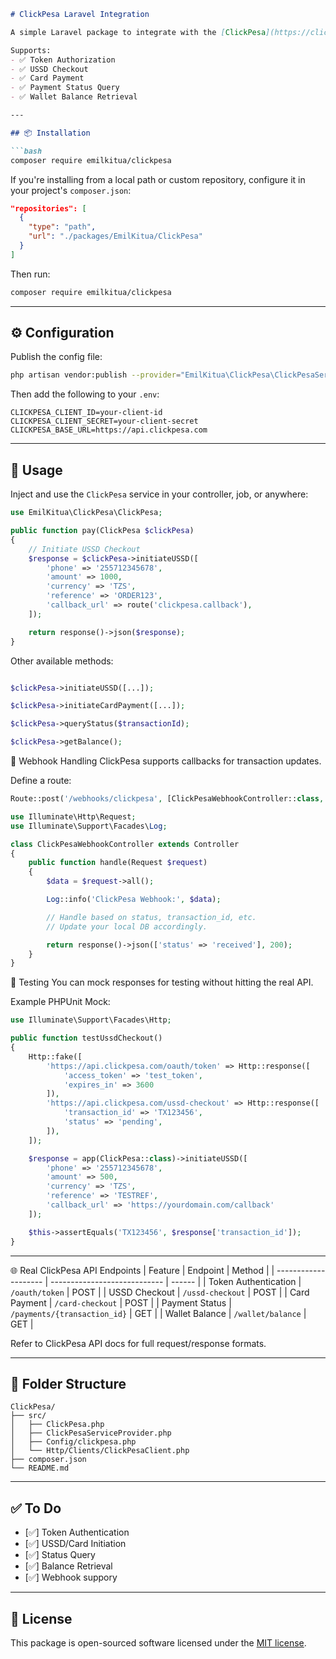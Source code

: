 ````markdown
# ClickPesa Laravel Integration

A simple Laravel package to integrate with the [ClickPesa](https://clickpesa.com) payment platform.

Supports:
- ✅ Token Authorization
- ✅ USSD Checkout
- ✅ Card Payment
- ✅ Payment Status Query
- ✅ Wallet Balance Retrieval

---

## 📦 Installation

```bash
composer require emilkitua/clickpesa
````

If you're installing from a local path or custom repository, configure it in your project's `composer.json`:

```json
"repositories": [
  {
    "type": "path",
    "url": "./packages/EmilKitua/ClickPesa"
  }
]
```

Then run:

```bash
composer require emilkitua/clickpesa
```

---

## ⚙️ Configuration

Publish the config file:

```bash
php artisan vendor:publish --provider="EmilKitua\ClickPesa\ClickPesaServiceProvider"
```

Then add the following to your `.env`:

```env
CLICKPESA_CLIENT_ID=your-client-id
CLICKPESA_CLIENT_SECRET=your-client-secret
CLICKPESA_BASE_URL=https://api.clickpesa.com
```

---

## 🧠 Usage

Inject and use the `ClickPesa` service in your controller, job, or anywhere:

```php
use EmilKitua\ClickPesa\ClickPesa;

public function pay(ClickPesa $clickPesa)
{
    // Initiate USSD Checkout
    $response = $clickPesa->initiateUSSD([
        'phone' => '255712345678',
        'amount' => 1000,
        'currency' => 'TZS',
        'reference' => 'ORDER123',
        'callback_url' => route('clickpesa.callback'),
    ]);

    return response()->json($response);
}
```

Other available methods:

```php

$clickPesa->initiateUSSD([...]);

$clickPesa->initiateCardPayment([...]);

$clickPesa->queryStatus($transactionId);

$clickPesa->getBalance();
```

🔔 Webhook Handling
ClickPesa supports callbacks for transaction updates.

Define a route:

```php
Route::post('/webhooks/clickpesa', [ClickPesaWebhookController::class, 'handle']);
```

```php
use Illuminate\Http\Request;
use Illuminate\Support\Facades\Log;

class ClickPesaWebhookController extends Controller
{
    public function handle(Request $request)
    {
        $data = $request->all();

        Log::info('ClickPesa Webhook:', $data);

        // Handle based on status, transaction_id, etc.
        // Update your local DB accordingly.

        return response()->json(['status' => 'received'], 200);
    }
}
```

🧪 Testing
You can mock responses for testing without hitting the real API.

Example PHPUnit Mock:
```php
use Illuminate\Support\Facades\Http;

public function testUssdCheckout()
{
    Http::fake([
        'https://api.clickpesa.com/oauth/token' => Http::response([
            'access_token' => 'test_token',
            'expires_in' => 3600
        ]),
        'https://api.clickpesa.com/ussd-checkout' => Http::response([
            'transaction_id' => 'TX123456',
            'status' => 'pending',
        ]),
    ]);

    $response = app(ClickPesa::class)->initiateUSSD([
        'phone' => '255712345678',
        'amount' => 500,
        'currency' => 'TZS',
        'reference' => 'TESTREF',
        'callback_url' => 'https://yourdomain.com/callback'
    ]);

    $this->assertEquals('TX123456', $response['transaction_id']);
}
```

---
🌐 Real ClickPesa API Endpoints
| Feature              | Endpoint                     | Method |
| -------------------- | ---------------------------- | ------ |
| Token Authentication | `/oauth/token`               | POST   |
| USSD Checkout        | `/ussd-checkout`             | POST   |
| Card Payment         | `/card-checkout`             | POST   |
| Payment Status       | `/payments/{transaction_id}` | GET    |
| Wallet Balance       | `/wallet/balance`            | GET    |

Refer to ClickPesa API docs for full request/response formats.

---

## 📁 Folder Structure

```
ClickPesa/
├── src/
│   ├── ClickPesa.php
│   ├── ClickPesaServiceProvider.php
│   ├── Config/clickpesa.php
│   └── Http/Clients/ClickPesaClient.php
├── composer.json
└── README.md
```

---

## ✅ To Do
* [✅] Token Authentication
* [✅] USSD/Card Initiation
* [✅] Status Query
* [✅] Balance Retrieval
* [✅] Webhook suppory

---

## 📝 License

This package is open-sourced software licensed under the [MIT license](LICENSE).

```

